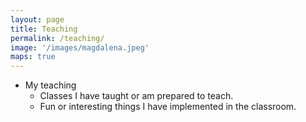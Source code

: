 ```yaml
---
layout: page
title: Teaching
permalink: /teaching/
image: '/images/magdalena.jpeg'
maps: true
---
```


<ul>
  <li>My teaching
    <ul>
      <li>Classes I have taught or am prepared to teach.</li>
      <li>Fun or interesting things I have implemented in the classroom.</li>
    </ul>
</li>
</ul>